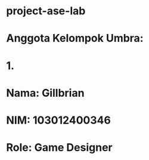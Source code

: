# project-ase-lab

# Anggota Kelompok Umbra:

# 1.
# Nama: Gillbrian
# NIM: 103012400346
# Role: Game Designer
